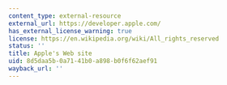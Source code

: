 ```yaml
---
content_type: external-resource
external_url: https://developer.apple.com/
has_external_license_warning: true
license: https://en.wikipedia.org/wiki/All_rights_reserved
status: ''
title: Apple's Web site
uid: 8d5daa5b-0a71-41b0-a898-b0f6f62aef91
wayback_url: ''
---
```

